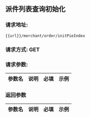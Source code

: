 ## 派件列表查询初始化
### 请求地址:
```
{{url}}/merchant/order/initPieIndex
```
### 请求方式: GET  
### 请求参数:  

|参数名|说明|必填|示例|  
 |---|---|---|---|  
### 返回参数  

|参数名|说明|必填|示例|  
 |---|---|---|---|  
